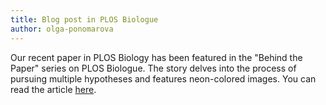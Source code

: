 ```yaml
---
title: Blog post in PLOS Biologue
author: olga-ponomarova
---
```


Our recent paper in PLOS Biology has been featured in the "Behind the Paper" series on PLOS Biologue. The story delves into the process of pursuing multiple hypotheses and features neon-colored images. You can read the article [here](https://tinyurl.com/yfy6d5t6).